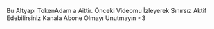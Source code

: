 Bu Altyapı TokenAdam a Aittir. Önceki Videomu İzleyerek Sınırsız Aktif Edebilirsiniz
Kanala Abone Olmayı Unutmayın <3